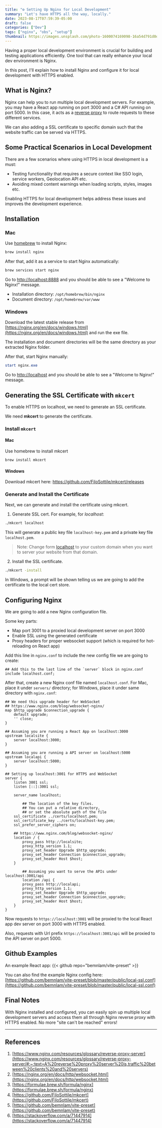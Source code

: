 ```yaml
---
title: "⚙️ Setting Up Nginx for Local Development"
summary: "Let's have HTTPS all the way, locally."
date: 2023-08-17T07:59:39-05:00
draft: false
categories: ["Dev"]
tags: ["nginx", "obs", "setup"]
thumbnail: https://images.unsplash.com/photo-1600074169098-16a54d791d0d?ixlib=rb-4.0.3&ixid=M3wxMjA3fDB8MHxwaG90by1wYWdlfHx8fGVufDB8fHx8fA%3D%3Dauto=format&fit=crop&w=1000&q=60
---
```


Having a proper local development environment is crucial for building and testing applications efficiently. One tool that can really enhance your local dev environment is Nginx.

In this post, I'll explain how to install Nginx and configure it for local development with HTTPS enabled.


## What is Nginx?

Nginx can help you to run multiple local development servers. For example, you may have a React app running on port 3000 and a C# API running on port 5000. In this case, it acts as a [reverse proxy](https://www.notion.so/Setting-up-Nginx-for-Local-Development-ae53177af32c426bb9a4695961dc20de?pvs=21) to route requests to these different services.

We can also adding a SSL certificate to specific domain such that the website traffic can be served via HTTPS.

## Some Practical Scenarios in Local Development

There are a few scenarios where using HTTPS in local development is a must:

- Testing functionality that requires a secure context like SSO login, service workers, Geolocation API etc.
- Avoiding mixed content warnings when loading scripts, styles, images etc.

Enabling HTTPS for local development helps address these issues and improves the development experience.

## Installation

### Mac

Use [homebrew](https://brew.sh/) to install Nginx:

```bash
brew install nginx
```

After that, add it as a service to start Nginx automatically:

```bash
brew services start nginx
```

Go to [http://localhost:8888](http://localhost:8888) and you should be able to see a "Welcome to Nginx!" message.

- Installation directory: `/opt/homebrew/bin/nginx`
- Document directory: `/opt/homebrew/var/www`

### Windows

Download the latest stable release from [https://nginx.org/en/docs/windows.html](https://nginx.org/en/docs/windows.html) and run the exe file.

The installation and document directories will be the same directory as your extracted Nginx folder.

After that, start Nginx manually:

```powershell
start nginx.exe 
```

Go to [http://localhost](http://localhost) and you should be able to see a "Welcome to Nginx!" message.

## Generating the SSL Certificate with `mkcert`

To enable HTTPS on localhost, we need to generate an SSL certificate.

We need **mkcert** to generate the certificate.

### Install `mkcert`

#### Mac

Use homebrew to install mkcert

```bash
brew install mkcert
```

#### Windows

Download mkcert here: https://github.com/FiloSottile/mkcert/releases

### Generate and Install the Certificate

Next, we can generate and install the certificate using mkcert.

1. Generate SSL cert. For example, for *localhost*:

```bash
./mkcert localhost
```

This will generate a public key file `localhost-key.pem` and a private key file `localhost.pem`.

> Note: Change form [localhost](http://localhost) to your custom domain when you want to server your website from that domain.
>

2. Install the SSL certificate.

```bash
./mkcert -install
```

In Windows, a prompt will be shown telling us we are going to add the certificate to the local cert store.

## Configuring Nginx

We are going to add a new Nginx configuration file.

Some key parts:

- Map port 3001 to a proxied local development server on port 3000
- Enable SSL using the generated certificate
- Proxy headers for proper websocket support (which is required for hot-reloading on React app)

Add this line in `nginx.conf` to include the new config file we are going to create:

```nginx
## Add this to the last line of the `server` block in nginx.conf
include localhost.conf;
```

After that, create a new Nginx conf file named `localhost.conf`. For Mac, place it under `servers/` directory; for Windows, place it under same directory with `nginx.conf`:

```nginx
## We need this upgrade header for WebSocket
## https://www.nginx.com/blog/websocket-nginx/
map $http_upgrade $connection_upgrade {
    default upgrade;
    '' close;
}

## Assuming you are running a React App on localhost:3000
upstream localsite {
    server localhost:3000;
}

## Assuming you are running a API server on localhost:5000
upstream localapi {
    server localhost:5000;
}

## Setting up localhost:3001 for HTTPS and WebSocket
server {
    listen 3001 ssl;
    listen [::]:3001 ssl;

    server_name localhost;

		## The location of the key files. 
		## You can put a relative directory, 
		## or set the absolute path of the file
    ssl_certificate ../certs/localhost.pem;
    ssl_certificate_key ../certs/localhost-key.pem;
    ssl_prefer_server_ciphers on;

    ## https://www.nginx.com/blog/websocket-nginx/
    location / {
        proxy_pass http://localsite;
        proxy_http_version 1.1;
        proxy_set_header Upgrade $http_upgrade;
        proxy_set_header Connection $connection_upgrade;
        proxy_set_header Host $host;
    }

		## Assuming you want to serve the APIs under localhost:3001/api
		location /api {
        proxy_pass http://localapi;
        proxy_http_version 1.1;
        proxy_set_header Upgrade $http_upgrade;
        proxy_set_header Connection $connection_upgrade;
        proxy_set_header Host $host;
    }
}
```

Now requests to `https://localhost:3001` will be proxied to the local React app dev server on port 3000 with HTTPS enabled.

Also, requests with Url prefix `https://localhost:3001/api` will be proxied to the API server on port 5000.

## Github Examples

An example React app: 
{{< github repo="bemnlam/vite-preset" >}}

You can also find the example Nginx config here: [https://github.com/bemnlam/vite-preset/blob/master/public/local-ssl.conf](https://github.com/bemnlam/vite-preset/blob/master/public/local-ssl.conf)

## Final Notes

With Nginx installed and configured, you can easily spin up multiple local development servers and access them all through Nginx reverse proxy with HTTPS enabled. No more "site can't be reached" errors!

---

## References

1. [https://www.nginx.com/resources/glossary/reverse-proxy-server](https://www.nginx.com/resources/glossary/reverse-proxy-server/#:~:text=A%20reverse%20proxy%20server%20is,traffic%20between%20clients%20and%20servers)
2. [https://nginx.org/en/docs/http/websocket.html](https://nginx.org/en/docs/http/websocket.html)
3. [https://formulae.brew.sh/formula/nginx](https://formulae.brew.sh/formula/nginx)
4. [https://github.com/FiloSottile/mkcert](https://github.com/FiloSottile/mkcert)
5. [https://github.com/bemnlam/vite-preset](https://github.com/bemnlam/vite-preset)
6. [https://stackoverflow.com/a/71447914](https://stackoverflow.com/a/71447914)